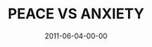 ---
layout: message
category: message
series: "The Guide"
title: "PEACE VS ANXIETY"
date: 2011-06-04-00-00
message_id: 676
sc-permalink-url: "http://soundcloud.com/crdschurch/peace-vs-anxiety"
audio: "http://s3.amazonaws.com/crossroads-media/messages/audio/theguide03.mp3"
audio-duration: "45:11"
program: "http://s3.amazonaws.com/crossroads-media/documents/06_04-05_11Program.pdf"
description: "Brian Tome talks about how the Guide can steer us out of fear and into peace."
video: "http://s3.amazonaws.com/crossroads-media/messages/video/theguide03.mp4"
video-duration: "45:16"
yt-embed-url: "//www.youtube.com/embed/_7T8JdY719o"
video-image: "http://s3.amazonaws.com/crossroads-media/images/theguide03_still.jpg"
tag: 
 - tome
 - holy-spirit
 - guide
 - fear
 - anxiety
 - peace
 - program
explicit: false
---